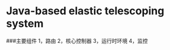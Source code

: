 Java-based elastic telescoping system
=====================================
###主要组件
    1，路由
    2，核心控制器
    3，运行时环境
    4，监控

 
        

